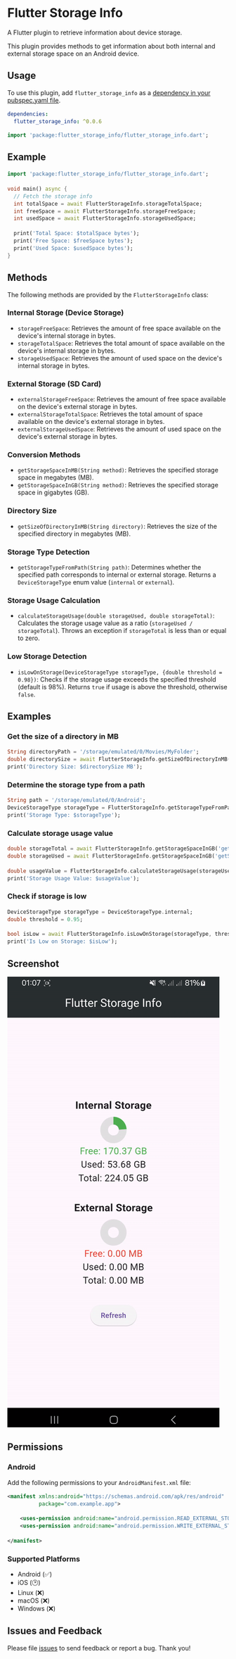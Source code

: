 # Flutter Storage Info

A Flutter plugin to retrieve information about device storage.

This plugin provides methods to get information about both internal and external storage space on an Android device.

## Usage

To use this plugin, add `flutter_storage_info` as a [dependency in your pubspec.yaml file](https://flutter.io/platform-plugins/).

```yaml
dependencies:
  flutter_storage_info: ^0.0.6
```

```dart
import 'package:flutter_storage_info/flutter_storage_info.dart';
```

## Example

```dart
import 'package:flutter_storage_info/flutter_storage_info.dart';

void main() async {
  // Fetch the storage info
  int totalSpace = await FlutterStorageInfo.storageTotalSpace;
  int freeSpace = await FlutterStorageInfo.storageFreeSpace;
  int usedSpace = await FlutterStorageInfo.storageUsedSpace;

  print('Total Space: $totalSpace bytes');
  print('Free Space: $freeSpace bytes');
  print('Used Space: $usedSpace bytes');
}
```

## Methods

The following methods are provided by the `FlutterStorageInfo` class:

### Internal Storage (Device Storage)

- `storageFreeSpace`: Retrieves the amount of free space available on the device's internal storage in bytes.
- `storageTotalSpace`: Retrieves the total amount of space available on the device's internal storage in bytes.
- `storageUsedSpace`: Retrieves the amount of used space on the device's internal storage in bytes.

### External Storage (SD Card)

- `externalStorageFreeSpace`: Retrieves the amount of free space available on the device's external storage in bytes.
- `externalStorageTotalSpace`: Retrieves the total amount of space available on the device's external storage in bytes.
- `externalStorageUsedSpace`: Retrieves the amount of used space on the device's external storage in bytes.

### Conversion Methods

- `getStorageSpaceInMB(String method)`: Retrieves the specified storage space in megabytes (MB).
- `getStorageSpaceInGB(String method)`: Retrieves the specified storage space in gigabytes (GB).

### Directory Size

- `getSizeOfDirectoryInMB(String directory)`: Retrieves the size of the specified directory in megabytes (MB).

### Storage Type Detection

- `getStorageTypeFromPath(String path)`: Determines whether the specified path corresponds to internal or external storage. Returns a `DeviceStorageType` enum value (`internal` or `external`).

### Storage Usage Calculation

- `calculateStorageUsage(double storageUsed, double storageTotal)`: Calculates the storage usage value as a ratio (`storageUsed / storageTotal`). Throws an exception if `storageTotal` is less than or equal to zero.

### Low Storage Detection

- `isLowOnStorage(DeviceStorageType storageType, {double threshold = 0.98})`: Checks if the storage usage exceeds the specified threshold (default is 98%). Returns `true` if usage is above the threshold, otherwise `false`.

## Examples

### Get the size of a directory in MB

```dart
String directoryPath = '/storage/emulated/0/Movies/MyFolder';
double directorySize = await FlutterStorageInfo.getSizeOfDirectoryInMB(directoryPath);
print('Directory Size: $directorySize MB');
```

### Determine the storage type from a path

```dart
String path = '/storage/emulated/0/Android';
DeviceStorageType storageType = FlutterStorageInfo.getStorageTypeFromPath(path);
print('Storage Type: $storageType');
```

### Calculate storage usage value

```dart
double storageTotal = await FlutterStorageInfo.getStorageSpaceInGB('getStorageTotalSpaceInGB');
double storageUsed = await FlutterStorageInfo.getStorageSpaceInGB('getStorageUsedSpaceInGB');

double usageValue = FlutterStorageInfo.calculateStorageUsage(storageUsed, storageTotal);
print('Storage Usage Value: $usageValue');
```

### Check if storage is low

```dart
DeviceStorageType storageType = DeviceStorageType.internal;
double threshold = 0.95;

bool isLow = await FlutterStorageInfo.isLowOnStorage(storageType, threshold: threshold);
print('Is Low on Storage: $isLow');
```

## Screenshot
![Screenshot](example/screenshot/Screenshot.gif)

## Permissions

### Android

Add the following permissions to your `AndroidManifest.xml` file:

```xml
<manifest xmlns:android="https://schemas.android.com/apk/res/android"
          package="com.example.app">

    <uses-permission android:name="android.permission.READ_EXTERNAL_STORAGE"/>
    <uses-permission android:name="android.permission.WRITE_EXTERNAL_STORAGE"/>

</manifest>
```

### Supported Platforms

- Android (✅)
- iOS (🕑)
- Linux (❌)
- macOS (❌)
- Windows (❌)

## Issues and Feedback

Please file [issues](https://github.com/JaberQayad/flutter_storage_info/issues) to send feedback or report a bug. Thank you!

